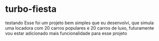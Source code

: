 # turbo-fiesta
testando
Esse foi um projeto bem simples que eu desenvolvi, que simula uma locadora com 20 carros populares e 20 carros de luxo, futuramente vou estar adicionado mais
funcionalidade para esse projeto

